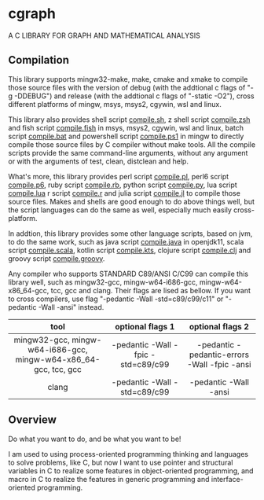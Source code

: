# cgraph

A C LIBRARY FOR GRAPH AND MATHEMATICAL ANALYSIS

## Compilation

This library supports mingw32-make, make, cmake and xmake to compile those source files with the version of debug (with the addtional c flags of "-g -DDEBUG") and release (with the addtional c flags of "-static -O2"), cross different platforms of mingw, msys, msys2, cgywin, wsl and linux.

This library also provides shell script [compile.sh](./script/compile.sh), z shell script [compile.zsh](./script/compile.zsh) and fish script [compile.fish](./script/compile.fish) in msys, msys2, cgywin, wsl and linux, batch script [compile.bat](./script/compile.bat) and powershell script [compile.ps1](./script/compile.ps1) in mingw to directly compile those source files by C compiler without make tools. All the compile scripts provide the same command-line arguments, without any argument or with the arguments of test, clean, distclean and help.

What's more, this library provides perl script [compile.pl](./script/compile.pl), perl6 script [compile.p6](./script/compile.p6), ruby script [compile.rb](./script/compile.rb), python script [compile.py](./script/compile.py), lua script [compile.lua](./script/compile.lua) r script [compile.r](./script/compile.r) and julia script [compile.jl](./script/compile.jl) to compile those source files. Makes and shells are good enough to do above things well, but the script languages can do the same as well, especially much easily cross-platform.

In addtion, this library provides some other language scripts, based on jvm, to do the same work, such as java script [compile.java](./script/compile.java) in openjdk11, scala script [compile.scala](./script/compile.scala), kotlin script [compile.kts](./script/compile.kts), clojure script [compile.clj](./script/compile.clj) and groovy script [compile.groovy](./script/compile.groovy).

Any compiler who supports STANDARD C89/ANSI C/C99 can compile this library well, such as mingw32-gcc, mingw-w64-i686-gcc, mingw-w64-x86_64-gcc, tcc, gcc and clang. Their flags are lised as bellow. If you want to cross compilers, use flag "-pedantic -Wall -std=c89/c99/c11" or "-pedantic -Wall -ansi" instead.

| tool | optional flags 1 | optional flags 2 |
| :-: | :-: | :-: |
| mingw32-gcc, mingw-w64-i686-gcc, mingw-w64-x86_64-gcc, tcc, gcc | -pedantic -Wall -fpic -std=c89/c99 | -pedantic -pedantic-errors -Wall -fpic -ansi |
| clang |  -pedantic -Wall -std=c89/c99 | -pedantic -Wall -ansi |

## Overview

Do what you want to do, and be what you want to be!

I am used to using process-oriented programming thinking and languages to solve problems, like C, but now I want to use pointer and structural variables in C to realize some features in object-oriented programming, and macro in C to realize the features in generic programming and interface-oriented programming.

